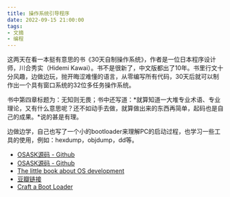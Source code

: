 ```yaml
---
title: 操作系统引导程序
date: 2022-09-15 21:00:00
tags: 
- 文摘
- 编程
---
```


这两天在看一本挺有意思的书《30天自制操作系统》，作者是一位日本程序设计师，川合秀实（Hidemi Kawai）。书不是很新了，中文版都出了10年。书里行文十分风趣，边做边玩，抛开晦涩难懂的语言，从零编写所有代码，30天后就可以制作出一个具有窗口系统的32位多任务操作系统。

书中第四章标题为：无知则无畏；书中还写道：*就算知道一大堆专业术语、专业理论，又有什么意思呢？还不如动手去做，就算做出来的东西再简单，起码也是自己的成果。*说的甚是有理。

边做边学，自己也写了一个小的bootloader来理解PC的启动过程，也学习一些工具的使用，例如：hexdump，objdump，dd等。

- [OSASK源码 - Github](https://github.com/Tassandar/OSASK)
- [OSASK源码 - Github](https://github.com/hyn6014/30dayMakeOS)
- [The little book about OS development](https://littleosbook.github.io/)
- [豆瓣链接](https://book.douban.com/subject/11530329/)
- [Craft a Boot Loader](https://github.com/xdu/craft-my-bootloader)